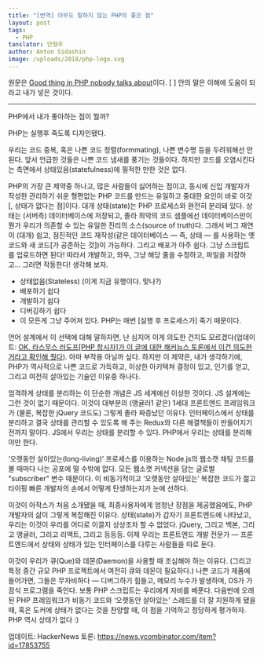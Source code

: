 ```yaml
---
title: "[번역] 아무도 말하지 않는 PHP의 좋은 점"
layout: post
tags: 
  - PHP
tanslator: 안형우
author: Anton Sidashin
image: /uploads/2018/php-logo.svg
---
```


원문은 [Good thing in PHP nobody talks about](http://pixeljets.com/blog/good-thing-in-php-nobody-talks-about/)이다. [ ] 안의 말은 이해에 도움이 되라고 내가 넣은 것이다.

----

PHP에서 내가 좋아하는 점이 뭘까?

PHP는 실행후 죽도록 디자인됐다.

우리는 코드 중복, 혹은 나쁜 코드 정렬(formmating), 나쁜 변수명 등을 두려워해선 안 된다. 앞서 언급한 것들은 나쁜 코드 냄새를 풍기는 것들이다. 하지만 코드를 오염시킨다는 측면에서 상태있음(statefulness)에 필적한 만한 것은 없다.

PHP의 가장 큰 제약중 하나고, 많은 사람들이 싫어하는 점이고, 동시에 신입 개발자가 작성한 관리하기 쉬운 형편없는 PHP 코드를 만드는 유일하고 중대한 요인이 바로 이것[, 상태가 없다는 점]이다. 대개 상태(state)는 PHP 프로세스와 완전히 분리돼 있다. 상태는 (서버측) 데이터베이스에 저장되고, 졸라 최악의 코드 샘플에선 데이터베이스만이 뭔가 우리가 의존할 수 있는 유일한 진리의 소스(source of truth)다. 그래서 버그 재연이 (대개) 쉽고, 점진적인 코드 재작성(같은 데이터베이스 — 즉, 상태 — 를 사용하는 옛 코드와 새 코드[가 공존하는 것])이 가능하다. 그리고 배포가 아주 쉽다. 그냥 스크립트를 업로드하면 된다! 따라서 개발하고, 와우, 그냥 해당 줄을 수정하고, 파일을 저장하고... 그러면 작동한다! 생각해 보자.

- 상태없음(Stateless) (이게 지금 유행이다. 맞나?)
- 배포하기 쉽다
- 개발하기 쉽다
- 디버깅하기 쉽다
- 이 모든게 그냥 주어져 있다. PHP는 매번 [실행 후 프로세스가] 죽기 때문이다.

언어 설계에서 이 선택에 대해 말하자면, 난 심지어 이게 의도한 건지도 모르겠다(업데이트: [OK, 라스무스 러도프[PHP 창시자]가 이 글에 대한 해커뉴스 토론에서 이건 의도한 거라고 확인해 줬다](https://news.ycombinator.com/item?id=17853755)). 아마 부작용 아닐까 싶다. 하지만 이 제약은, 내가 생각하기에, PHP가 역사적으로 나쁜 코드로 가득하고, 이상한 아키텍쳐 결정이 있고, 인기를 얻고, 그리고 여전히 살아있는 기술인 이유중 하나다.

엄격하게 상태를 분리하는 이 단순한 개념은 JS 세계에선 이상한 것이다. JS 설계에는 그런 것이 없기 때문이다. 이것이 대부분의 (앵귤러1 같은) 1세대 프론트엔드 프레임워크가 (물론, 복잡한 jQuery 코드도) 그렇게 졸라 짜증났던 이유다. 인터페이스에서 상태를 분리하고 결국 상태를 관리할 수 있도록 해 주는 Redux와 다른 해결책들이 만들어지기 전까지 말이다. JS에서 우리는 상태를 분리할 수 있다. PHP에서 우리는 상태를 분리해야만 한다.

‘오랫동안 살아있는(long-living)’ 프로세스를 이용하는 Node.js의 웹소캣 채팅 코드를 볼 때마다 나는 공포에 떨 수밖에 없다. 모든 웹소캣 커넥션을 담는 글로벌 "subscriber" 변수 때문이다. 이 비동기적이고 ‘오랫동안 살아있는’ 복잡한 코드가 젊고 타이핑 빠른 개발자의 손에서 어떻게 탄생하는지가 눈에 선하다.

이것이 아작스가 처음 소개됐을 때, 최종사용자에게 엄청난 장점을 제공했음에도, PHP 개발자의 삶이 그렇게 복잡해진 이유다. 상태(state)가 갑자기 프론트엔드에 나타났고, 우리는 이것이 우리를 어디로 이끌지 상상조차 할 수 없었다. jQuery, 그리고 백본, 그리고 앵귤러, 그리고 리액트, 그리고 등등등. 이제 우리는 프론트엔드 개발 전문가 — 프론트엔드에서 상태와 상태가 있는 인터페이스를 다루는 사람들을 따로 둔다.

이것이 우리가 큐(Que)와 데몬(Daemon)을 사용할 때 조심해야 하는 이유다. (그리고 특정 중간 규모 PHP 프로젝트에서 여전히 큐와 데몬이 필요하다.) 나쁜 코드가 제품에 들어가면, 그들은 무자비하다 — 디버그하기 힘들고, 메모리 누수가 발생하며, OS가 가끔식 프로그램을 죽인다. 보통 PHP 스크립트는 우리에게 자비를 베푼다. 다음번에 오래된 PHP 프레임워크가 비동기 코드와 ‘오랫동안 살아있는’ 스레드를 더 잘 지원하게 됐을 때, 혹은 도커에 상태가 없다는 것을 찬양할 때, 이 점을 기억하고 정당하게 평가하자. PHP 역시 상태가 없다 :)

업데이트: 
HackerNews 토론: <https://news.ycombinator.com/item?id=17853755>

